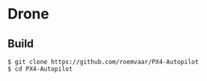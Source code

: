 # Drone

## Build

```
$ git clone https://github.com/roemvaar/PX4-Autopilot
$ cd PX4-Autopilot
```
